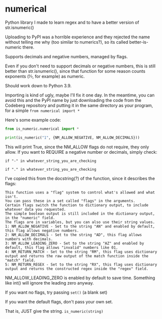 # numerical

Python library I made to learn regex and to have a better version of str.isnumeric()

Uploading to PyPI was a horrible experience and they rejected the name without telling me why (too similar to numerics?), so its called better-is-numeric there.

Supports decimals and negative numbers, managed by flags.

Even if you don't need to support decimals or negative numbers, this is
still better than str.isnumeric(), since that function for some reason
counts exponents (⅐, for example) as numeric.

Should work down to Python 3.9.

Importing is kind of ugly, maybe I'll fix it one day. In the meantime, you can avoid this and the PyPI name by just downloading the code from the Codeberg repository and putting it in the same directory as your program, for a simple `from numerical import *`

Here's some example code:

```python
from is_numeric.numerical import *

print(is_numeric("1", {NM_ALLOW_NEGATIVE, NM_ALLOW_DECIMALS}))
```

This will print True, since the NM_ALLOW flags do not require, they only allow.
If you want to REQUIRE a negative number or decimals, simply check:

`if "-" in whatever_string_you_are_checking`

`if "." in whatever_string_you_are_checking`

I've copied this from the docstring(?) of the function, since it describes the flags:

```
This function uses a "flag" system to control what's allowed and what isn't.
You can pass these in a set called "flags" in the arguments.
Certain flags switch the function to dictionary output, to include whatever data you requested.
The simple boolean output is still included in the dictionary output, in the "numeric" field.
The flags are in variables, but you can also use their string values.
1: NM_ALLOW_NEGATIVE - Set to the string "AN" and enabled by default, this flag allows negative numbers.
2: NM_ALLOW_DECIMALS - Set to the string "AD", this flag allows numbers with decimals.
3: NM_ALLOW_LEADING_ZERO - Set to the string "AZ" and enabled by default, this flag allows "invalid" numbers like 01.
4: NM_RETURN_MATCH - Set to the string "RM", this flag uses dictionary output and returns the raw output of the match function inside the "match" field.
5: NM_RETURN_REGEX - Set to the string "RX", this flag uses dictionary output and returns the constructed regex inside the "regex" field.
```

NM_ALLOW_LEADING_ZERO is enabled by default to save time.
Something like int() will ignore the leading zero anyway.

If you want no flags, try passing `set()` (a blank set)

If you want the default flags, don't pass your own set.

That is, JUST give the string. `is_numeric(string)`